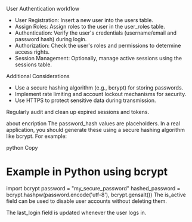 User Authentication workflow
- User Registration: Insert a new user into the users table.
- Assign Roles: Assign roles to the user in the user_roles table.
- Authentication: Verify the user's credentials (username/email and password hash) during login.
- Authorization: Check the user's roles and permissions to determine access rights.
- Session Management: Optionally, manage active sessions using the sessions table.

Additional Considerations
- Use a secure hashing algorithm (e.g., bcrypt) for storing passwords.
- Implement rate limiting and account lockout mechanisms for security.
- Use HTTPS to protect sensitive data during transmission.

Regularly audit and clean up expired sessions and tokens.

about encription
The password_hash values are placeholders. In a real application, you should generate these using a secure hashing algorithm like bcrypt. For example:

python
Copy
# Example in Python using bcrypt
import bcrypt
password = "my_secure_password"
hashed_password = bcrypt.hashpw(password.encode('utf-8'), bcrypt.gensalt())
The is_active field can be used to disable user accounts without deleting them.

The last_login field is updated whenever the user logs in.